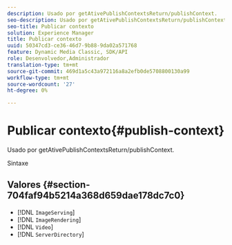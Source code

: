 ```yaml
---
description: Usado por getAtivePublishContextsReturn/publishContext.
seo-description: Usado por getAtivePublishContextsReturn/publishContext.
seo-title: Publicar contexto
solution: Experience Manager
title: Publicar contexto
uuid: 50347cd3-ce36-46d7-9b88-9da02a571768
feature: Dynamic Media Classic, SDK/API
role: Desenvolvedor,Administrador
translation-type: tm+mt
source-git-commit: 469d1a5c43a972116a8a2efb0de5708800130a99
workflow-type: tm+mt
source-wordcount: '27'
ht-degree: 0%

---
```



# Publicar contexto{#publish-context}

Usado por getAtivePublishContextsReturn/publishContext.

Sintaxe

## Valores {#section-704faf94b5214a368d659dae178dc7c0}

* [!DNL `ImageServing`]
* [!DNL `ImageRendering`]
* [!DNL `Video`]
* [!DNL `ServerDirectory`]

